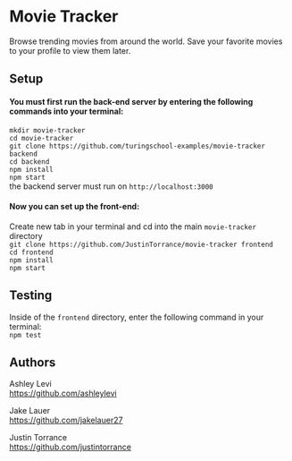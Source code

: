 # Movie Tracker

Browse trending movies from around the world. Save your favorite movies to your profile to view them later. 
  
  
## Setup

#### You must first run the back-end server by entering the following commands into your terminal:

`mkdir movie-tracker`   
`cd movie-tracker`  
`git clone https://github.com/turingschool-examples/movie-tracker backend`  
`cd backend`  
`npm install`  
`npm start`  
the backend server must run on `http://localhost:3000`  
  
#### Now you can set up the front-end:  
  
Create new tab in your terminal and cd into the main `movie-tracker` directory  
`git clone https://github.com/JustinTorrance/movie-tracker frontend`  
`cd frontend`  
`npm install`  
`npm start`  
  
  
## Testing  
  
Inside of the `frontend` directory, enter the following command in your terminal:  
`npm test`  
  
  
## Authors
Ashley Levi  
https://github.com/ashleylevi  

Jake Lauer  
https://github.com/jakelauer27  

Justin Torrance  
https://github.com/justintorrance
